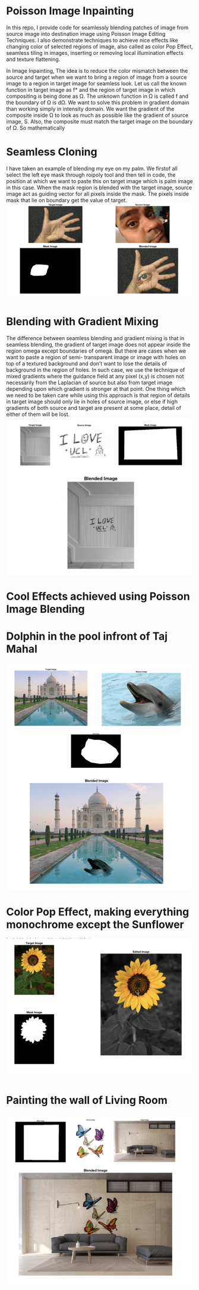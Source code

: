 # Poisson Image Inpainting
In this repo, I provide code for seamlessly blending patches of image from source image into destination image 
using Poisson Image Editing Techniques. I also demonstrate techniques to achieve nice effects like changing color of 
selected regions of image, also called as color Pop Effect, seamless tiling in images, inserting or removing local 
illumination effects and texture flattening.

In Image Inpainting, The idea is to reduce the color mismatch between the source and target when we want to bring a region of image from a source image to a region in target image for seamless look. Let us call the known function in target image as f* and the region of target image in which compositing is being done as Ω. The unknown function in Ω is called f and the boundary of Ω is dΩ. We want to solve this problem in gradient domain than working simply in intensity domain. We want the gradient of the composite inside Ω to look as much as possible like the gradient of source image, S. Also, the composite must match the target image on the boundary of Ω. So mathematically


# Seamless Cloning
I have taken an example of blending my eye on my palm. We firstof all select the left eye mask through roipoly tool and then tell in code, the position at which we want to paste this on target image which is palm image in this case. When the mask region is blended with the target image, source image act as guiding vector for all pixels inside the mask. The pixels inside mask that lie on boundary get the value of target.
![alt tag](https://github.com/apurvmmmec/Poisson-Image-Inpainting/blob/master/resources/eyeInHand.png)

# Blending with Gradient Mixing
The difference between seamless blending and gradient mixing is that in seamless blending, the gradient of target image does not appear inside the region omega except boundaries of omega. But there are cases when we want to paste a region of semi- transparent image or image with holes on top of a textured background and don’t want to lose the details of background in the region of holes. In such case, we use the technique of mixed gradients where the guidance field at any pixel (x,y) is chosen not necessarily from the Laplacian of source but also from target image depending upon which gradient is stronger at that point. One thing which we need to be taken care while using this approach is that region of details in target image should only lie in holes of source image, or else if high gradients of both source and target are present at some place, detail of either of them will be lost.
![alt tag](https://github.com/apurvmmmec/Poisson-Image-Inpainting/blob/master/resources/iLoveUCL.png)

# Cool Effects achieved using Poisson Image Blending

# Dolphin in the pool infront of Taj Mahal
![alt tag](https://github.com/apurvmmmec/Poisson-Image-Inpainting/blob/master/resources/dolphinInTajmahal.png)

# Color Pop Effect, making everything monochrome except the Sunflower
![alt tag](https://github.com/apurvmmmec/Poisson-Image-Inpainting/blob/master/resources/sunflower.png)

# Painting the wall of Living Room
![alt tag](https://github.com/apurvmmmec/Poisson-Image-Inpainting/blob/master/resources/livingRoom.png)


